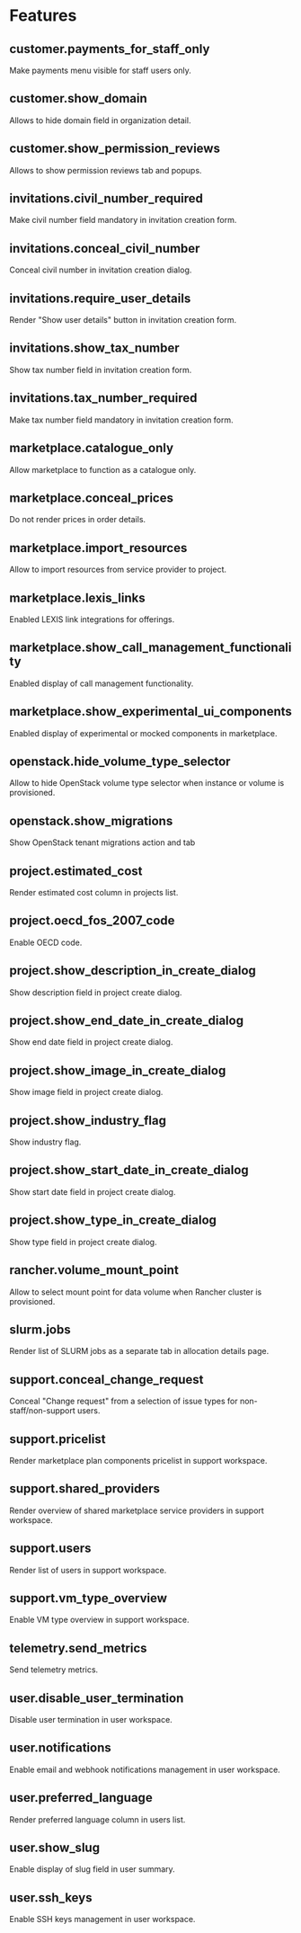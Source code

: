 # Features

## customer.payments_for_staff_only

Make payments menu visible for staff users only.

## customer.show_domain

Allows to hide domain field in organization detail.

## customer.show_permission_reviews

Allows to show permission reviews tab and popups.

## invitations.civil_number_required

Make civil number field mandatory in invitation creation form.

## invitations.conceal_civil_number

Conceal civil number in invitation creation dialog.

## invitations.require_user_details

Render "Show user details" button in invitation creation form.

## invitations.show_tax_number

Show tax number field in invitation creation form.

## invitations.tax_number_required

Make tax number field mandatory in invitation creation form.

## marketplace.catalogue_only

Allow marketplace to function as a catalogue only.

## marketplace.conceal_prices

Do not render prices in order details.

## marketplace.import_resources

Allow to import resources from service provider to project.

## marketplace.lexis_links

Enabled LEXIS link integrations for offerings.

## marketplace.show_call_management_functionality

Enabled display of call management functionality.

## marketplace.show_experimental_ui_components

Enabled display of experimental or mocked components in marketplace.

## openstack.hide_volume_type_selector

Allow to hide OpenStack volume type selector when instance or volume is provisioned.

## openstack.show_migrations

Show OpenStack tenant migrations action and tab

## project.estimated_cost

Render estimated cost column in projects list.

## project.oecd_fos_2007_code

Enable OECD code.

## project.show_description_in_create_dialog

Show description field in project create dialog.

## project.show_end_date_in_create_dialog

Show end date field in project create dialog.

## project.show_image_in_create_dialog

Show image field in project create dialog.

## project.show_industry_flag

Show industry flag.

## project.show_start_date_in_create_dialog

Show start date field in project create dialog.

## project.show_type_in_create_dialog

Show type field in project create dialog.

## rancher.volume_mount_point

Allow to select mount point for data volume when Rancher cluster is provisioned.

## slurm.jobs

Render list of SLURM jobs as a separate tab in allocation details page.

## support.conceal_change_request

Conceal "Change request" from a selection of issue types for non-staff/non-support users.

## support.pricelist

Render marketplace plan components pricelist in support workspace.

## support.shared_providers

Render overview of shared marketplace service providers in support workspace.

## support.users

Render list of users in support workspace.

## support.vm_type_overview

Enable VM type overview in support workspace.

## telemetry.send_metrics

Send telemetry metrics.

## user.disable_user_termination

Disable user termination in user workspace.

## user.notifications

Enable email and webhook notifications management in user workspace.

## user.preferred_language

Render preferred language column in users list.

## user.show_slug

Enable display of slug field in user summary.

## user.ssh_keys

Enable SSH keys management in user workspace.

